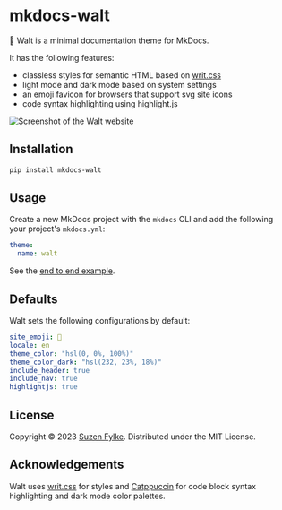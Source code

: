 # mkdocs-walt

🍃 Walt is a minimal documentation theme for MkDocs.

It has the following features:

- classless styles for semantic HTML based on [writ.css](https://writ.cmcenroe.me)
- light mode and dark mode based on system settings
- an emoji favicon for browsers that support svg site icons
- code syntax highlighting using highlight.js

<picture>
  <source media="(prefers-color-scheme: dark)" srcset="https://github.com/codesue/walt/tree/main/assets/images/mkdocs-walt-dark.png" />
  <img src="https://github.com/codesue/walt/tree/main/assets/images/mkdocs-walt-light.png" alt="Screenshot of the Walt website" />
</picture>

## Installation

```sh
pip install mkdocs-walt
```

## Usage

Create a new MkDocs project with the `mkdocs` CLI and add the following your
project's `mkdocs.yml`:

```yaml
theme:
  name: walt
```

See the [end to end example](https://github.com/codesue/walt/tree/main/examples/mkdocs).

## Defaults

Walt sets the following configurations by default:

```yaml
site_emoji: 🍃
locale: en
theme_color: "hsl(0, 0%, 100%)"
theme_color_dark: "hsl(232, 23%, 18%)"
include_header: true
include_nav: true
highlightjs: true
```

## License

Copyright &copy; 2023 [Suzen Fylke](https://suzenfylke.com). Distributed under the MIT License.

## Acknowledgements

Walt uses [writ.css](https://github.com/programble/writ/tree/master) for styles
and [Catppuccin](https://github.com/catppuccin/catppuccin) for code block syntax
highlighting and dark mode color palettes.
